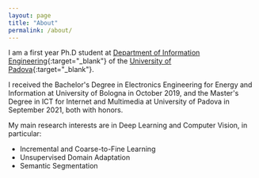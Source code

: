 ```yaml
---
layout: page
title: "About"
permalink: /about/
---
```



I am a first year Ph.D student at [Department of Information Engineering](https://www.dei.unipd.it/){:target="_blank"} of the [University of Padova](https://www.unipd.it){:target="_blank"}.

I received the Bachelor's Degree in Electronics Engineering for Energy and Information at University of Bologna in October 2019, and the Master's Degree in ICT for Internet and Multimedia at University of Padova in September 2021, both with honors.

My main research interests are in Deep Learning and Computer Vision, in particular:
* Incremental and Coarse-to-Fine Learning
* Unsupervised Domain Adaptation
* Semantic Segmentation
